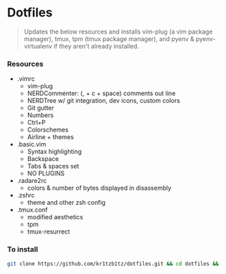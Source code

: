 # Dotfiles

> Updates the below resources and installs vim-plug (a vim package manager), tmux, tpm (tmux package manager), and pyenv & pyenv-virtualenv if they aren't already installed.

### Resources
* .vimrc
	* vim-plug
	* NERDCommenter: (, + c + space) comments out line
	* NERDTree w/ git integration, dev icons, custom colors
	* Git gutter
	* Numbers
	* Ctrl+P
	* Colorschemes
	* Airline + themes
* .basic.vim
	* Syntax highlighting
	* Backspace
	* Tabs & spaces set
	* NO PLUGINS
* .radare2rc
	* colors & number of bytes displayed in disassembly
* .zshrc
	* theme and other zsh config
* .tmux.conf 
	* modified aesthetics
	* tpm
	* tmux-resurrect

### To install

```bash
git clone https://github.com/kr1tzb1tz/dotfiles.git && cd dotfiles && ./install.sh
```

[pyenv & pyenv-virtualenv]: https://realpython.com/intro-to-pyenv/
